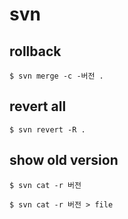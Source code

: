 # svn

## rollback

`$ svn merge -c -버전 .`





## revert all

`$ svn revert -R .`





## show old version

`$ svn cat -r 버전`

`$ svn cat -r 버전 > file`